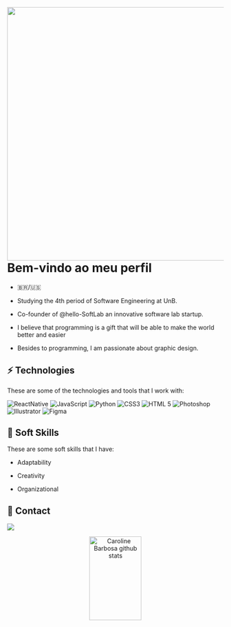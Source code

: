 <img align="right" height="590em" src="https://raw.githubusercontent.com/gist/Danizelle/55d22adddf750cb4d59e70c9bd83f40e/raw/b5a3b91fdfe9a584eb543ef2ab321b1cf52ee38e/cardanizelle.svg"/>
<h1 align="left">Bem-vindo ao meu perfil</h1>

- 🇧🇷/🇺🇸

- Studying the 4th period of Software Engineering at UnB.
  
- Co-founder of @hello-SoftLab an innovative software lab startup.
  
- I believe that programming is a gift that will be able to make the world better and easier
  
- Besides to programming, I am passionate about graphic design.  
</p>


## ⚡ Technologies

These are some of the technologies and tools that I work with:

![ReactNative](https://img.shields.io/badge/-React%20Native-CC6699?style=flat-square&logo=React&logoColor=white)
![JavaScript](https://img.shields.io/badge/-Java%20Script-CC6699?style=flat-square&logo=JavaScript&logoColor=white)
![Python](https://img.shields.io/badge/-Python-CC6699?style=flat-square&logo=Python&logoColor=white)
![CSS3](https://img.shields.io/badge/-CSS3-CC6699?style=flat-square&logo=CSS3&logoColor=white)
![HTML 5](https://img.shields.io/badge/-HTML%205-CC6699?style=flat-square&logo=HTML5&logoColor=white)
![Photoshop](https://img.shields.io/badge/-Photoshop-CC6699?style=flat-square&logo=AdobePhotoshop&logoColor=white)
![Illustrator](https://img.shields.io/badge/-Illustrator-CC6699?style=flat-square&logo=AdobeIllustrator&logoColor=white)
![Figma](https://img.shields.io/badge/-Figma-CC6699?style=flat-square&logo=Figma&logoColor=white)

## 👥 Soft Skills

These are some soft skills that I have:

- Adaptability

- Creativity 

- Organizational

## 🌙 Contact

 <a href="mailto:daniellers2003@gmail.com" target="_blank"><img src="https://img.shields.io/badge/-Email-CC6699?style=flat-square&logo=Gmail&logoColor=white"></a>
 
 <div align="center">  
  <img width="49%" height="195px" src="https://github-readme-stats.vercel.app/api?username=Danizelle&show_icons=true&count_private=true&hide_border=true&title_color=ff91a4&icon_color=00FFFF&text_color=c9d1d9&bg_color=0d1117" alt="Caroline Barbosa github stats" /> 
